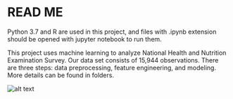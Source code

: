 # READ ME
Python 3.7 and R are used in this project, and files with .ipynb extension should be opened with jupyter notebook to run them.

This project uses machine learning to analyze National Health and Nutrition Examination Survey. Our data set consists of 15,944 observations. There are three steps: data preprocessing, feature engineering, and modeling. More details can be found in folders. 

![alt text](Modeling/result.png_)
